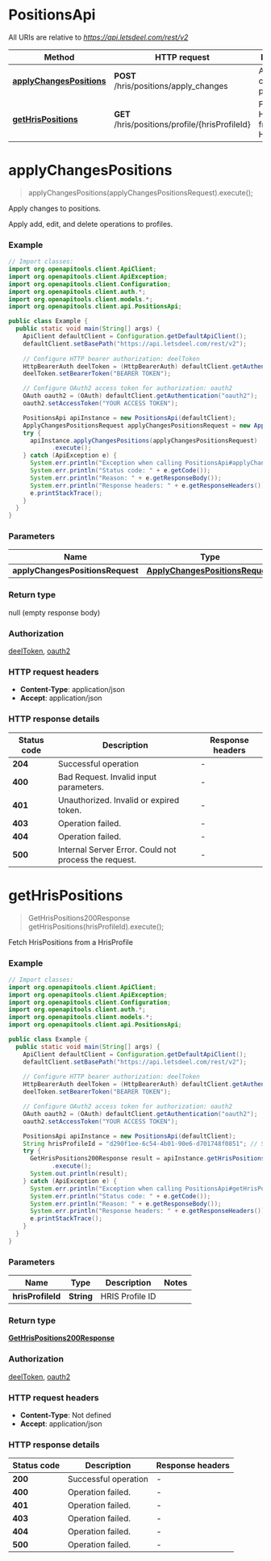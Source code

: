 # PositionsApi

All URIs are relative to *https://api.letsdeel.com/rest/v2*

| Method | HTTP request | Description |
|------------- | ------------- | -------------|
| [**applyChangesPositions**](PositionsApi.md#applyChangesPositions) | **POST** /hris/positions/apply_changes | Apply changes to positions. |
| [**getHrisPositions**](PositionsApi.md#getHrisPositions) | **GET** /hris/positions/profile/{hrisProfileId} | Fetch HrisPositions from a HrisProfile |


<a id="applyChangesPositions"></a>
# **applyChangesPositions**
> applyChangesPositions(applyChangesPositionsRequest).execute();

Apply changes to positions.

Apply add, edit, and delete operations to profiles.

### Example
```java
// Import classes:
import org.openapitools.client.ApiClient;
import org.openapitools.client.ApiException;
import org.openapitools.client.Configuration;
import org.openapitools.client.auth.*;
import org.openapitools.client.models.*;
import org.openapitools.client.api.PositionsApi;

public class Example {
  public static void main(String[] args) {
    ApiClient defaultClient = Configuration.getDefaultApiClient();
    defaultClient.setBasePath("https://api.letsdeel.com/rest/v2");
    
    // Configure HTTP bearer authorization: deelToken
    HttpBearerAuth deelToken = (HttpBearerAuth) defaultClient.getAuthentication("deelToken");
    deelToken.setBearerToken("BEARER TOKEN");

    // Configure OAuth2 access token for authorization: oauth2
    OAuth oauth2 = (OAuth) defaultClient.getAuthentication("oauth2");
    oauth2.setAccessToken("YOUR ACCESS TOKEN");

    PositionsApi apiInstance = new PositionsApi(defaultClient);
    ApplyChangesPositionsRequest applyChangesPositionsRequest = new ApplyChangesPositionsRequest(); // ApplyChangesPositionsRequest | 
    try {
      apiInstance.applyChangesPositions(applyChangesPositionsRequest)
            .execute();
    } catch (ApiException e) {
      System.err.println("Exception when calling PositionsApi#applyChangesPositions");
      System.err.println("Status code: " + e.getCode());
      System.err.println("Reason: " + e.getResponseBody());
      System.err.println("Response headers: " + e.getResponseHeaders());
      e.printStackTrace();
    }
  }
}
```

### Parameters

| Name | Type | Description  | Notes |
|------------- | ------------- | ------------- | -------------|
| **applyChangesPositionsRequest** | [**ApplyChangesPositionsRequest**](ApplyChangesPositionsRequest.md)|  | |

### Return type

null (empty response body)

### Authorization

[deelToken](../README.md#deelToken), [oauth2](../README.md#oauth2)

### HTTP request headers

 - **Content-Type**: application/json
 - **Accept**: application/json

### HTTP response details
| Status code | Description | Response headers |
|-------------|-------------|------------------|
| **204** | Successful operation |  -  |
| **400** | Bad Request. Invalid input parameters. |  -  |
| **401** | Unauthorized. Invalid or expired token. |  -  |
| **403** | Operation failed. |  -  |
| **404** | Operation failed. |  -  |
| **500** | Internal Server Error. Could not process the request. |  -  |

<a id="getHrisPositions"></a>
# **getHrisPositions**
> GetHrisPositions200Response getHrisPositions(hrisProfileId).execute();

Fetch HrisPositions from a HrisProfile

### Example
```java
// Import classes:
import org.openapitools.client.ApiClient;
import org.openapitools.client.ApiException;
import org.openapitools.client.Configuration;
import org.openapitools.client.auth.*;
import org.openapitools.client.models.*;
import org.openapitools.client.api.PositionsApi;

public class Example {
  public static void main(String[] args) {
    ApiClient defaultClient = Configuration.getDefaultApiClient();
    defaultClient.setBasePath("https://api.letsdeel.com/rest/v2");
    
    // Configure HTTP bearer authorization: deelToken
    HttpBearerAuth deelToken = (HttpBearerAuth) defaultClient.getAuthentication("deelToken");
    deelToken.setBearerToken("BEARER TOKEN");

    // Configure OAuth2 access token for authorization: oauth2
    OAuth oauth2 = (OAuth) defaultClient.getAuthentication("oauth2");
    oauth2.setAccessToken("YOUR ACCESS TOKEN");

    PositionsApi apiInstance = new PositionsApi(defaultClient);
    String hrisProfileId = "d290f1ee-6c54-4b01-90e6-d701748f0851"; // String | HRIS Profile ID
    try {
      GetHrisPositions200Response result = apiInstance.getHrisPositions(hrisProfileId)
            .execute();
      System.out.println(result);
    } catch (ApiException e) {
      System.err.println("Exception when calling PositionsApi#getHrisPositions");
      System.err.println("Status code: " + e.getCode());
      System.err.println("Reason: " + e.getResponseBody());
      System.err.println("Response headers: " + e.getResponseHeaders());
      e.printStackTrace();
    }
  }
}
```

### Parameters

| Name | Type | Description  | Notes |
|------------- | ------------- | ------------- | -------------|
| **hrisProfileId** | **String**| HRIS Profile ID | |

### Return type

[**GetHrisPositions200Response**](GetHrisPositions200Response.md)

### Authorization

[deelToken](../README.md#deelToken), [oauth2](../README.md#oauth2)

### HTTP request headers

 - **Content-Type**: Not defined
 - **Accept**: application/json

### HTTP response details
| Status code | Description | Response headers |
|-------------|-------------|------------------|
| **200** | Successful operation |  -  |
| **400** | Operation failed. |  -  |
| **401** | Operation failed. |  -  |
| **403** | Operation failed. |  -  |
| **404** | Operation failed. |  -  |
| **500** | Operation failed. |  -  |

